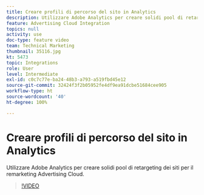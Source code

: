 ```yaml
---
title: Creare profili di percorso del sito in Analytics
description: Utilizzare Adobe Analytics per creare solidi pool di retargeting dei siti per il remarketing Advertising Cloud.
feature: Advertising Cloud Integration
topics: null
activity: use
doc-type: feature video
team: Technical Marketing
thumbnail: 35116.jpg
kt: 5473
topic: Integrations
role: User
level: Intermediate
exl-id: c0c7c77e-ba24-48b3-a793-a519fbd45e12
source-git-commit: 32424f3f2b05952fe4df9ea91dcbe51684cee905
workflow-type: ht
source-wordcount: '40'
ht-degree: 100%

---
```


# Creare profili di percorso del sito in Analytics

Utilizzare Adobe Analytics per creare solidi pool di retargeting dei siti per il remarketing Advertising Cloud.

>[!VIDEO](https://video.tv.adobe.com/v/35116/?quality=12&learn=on)
